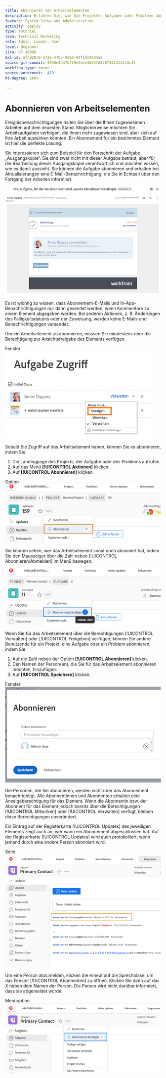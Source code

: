 ```yaml
---
title: Abonnieren von Arbeitselementen
description: Erfahren Sie, wie Sie Projekte, Aufgaben oder Probleme abonnieren können, um Benachrichtigungen zu erhalten, wenn Kommentare zu dem Element erstellt werden.
feature: System Setup and Administration
activity: deploy
type: Tutorial
team: Technical Marketing
role: Admin, Leader, User
level: Beginner
jira: KT-10098
exl-id: afc02878-e72e-4707-9a9b-94f1dc4694aa
source-git-commit: 4568e4e47b719e2dee35357d42674613112a9c43
workflow-type: tm+mt
source-wordcount: '419'
ht-degree: 100%

---
```


# Abonnieren von Arbeitselementen

Ereignisbenachrichtigungen halten Sie über die Ihnen zugewiesenen Arbeiten auf dem neuesten Stand. Möglicherweise möchten Sie Arbeitsaufgaben verfolgen, die Ihnen nicht zugewiesen sind, aber sich auf Ihre Arbeit auswirken könnten. Ein Abonnement für ein bestimmtes Element ist hier die perfekte Lösung.

Sie interessieren sich zum Beispiel für den Fortschritt der Aufgabe „Ausgangskopie“. Sie sind zwar nicht mit dieser Aufgabe betraut, aber für die Bearbeitung dieser Ausgangskopie verantwortlich und möchten wissen, wie es damit aussieht. Sie können die Aufgabe abonnieren und erhalten bei Aktualisierungen eine E-Mail-Benachrichtigung, die Sie in Echtzeit über den Fortgang der Arbeiten informiert.

![E-Mail aus einem Aufgabenabonnement](assets/admin-fund-user-notifications-10.png)

Es ist wichtig zu wissen, dass Abonnement-E-Mails und In-App-Benachrichtigungen nur dann gesendet werden, wenn Kommentare zu einem Element abgegeben werden. Bei anderen Aktionen, z. B. Änderungen des Fälligkeitsdatums oder der Zuweisung, werden keine E-Mails und Benachrichtigungen versendet.

Um ein Arbeitselement zu abonnieren, müssen Sie mindestens über die Berechtigung zur Ansichtsfreigabe des Elements verfügen.

Fenster ![[!UICONTROL Aufgabenzugriff]](assets/admin-fund-user-notifications-11.png)

Sobald Sie Zugriff auf das Arbeitselement haben, können Sie es abonnieren, indem Sie:

1. Die Landingpage des Projekts, der Aufgabe oder des Problems aufrufen.
1. Auf das Menü **[!UICONTROL Aktionen]** klicken.
1. Auf **[!UICONTROL Abonnieren]** klicken.

Option ![[!UICONTROL Abbonieren] im Aufgabenmenü](assets/admin-fund-user-notifications-12.png)

Sie können sehen, wer das Arbeitselement sonst noch abonniert hat, indem Sie den Mauszeiger über die Zahl neben [!UICONTROL Abonnieren/Abmelden] im Menü bewegen.

![Aufgabenmenü mit Anzeige, wer abonniert hat](assets/admin-fund-user-notifications-13.png)

Wenn Sie für das Arbeitselement über die Berechtigungen [!UICONTROL Verwalten] oder [!UICONTROL Freigeben] verfügen, können Sie andere Benutzende für ein Projekt, eine Aufgabe oder ein Problem abonnieren, indem Sie:

1. Auf die Zahl neben der Option **[!UICONTROL Abonnieren]** klicken.
1. Den Namen der Person(en), die Sie für das Arbeitselement abonnieren möchten, hinzufügen.
1. Auf **[!UICONTROL Speichern]** klicken.

Fenster ![[!UICONTROL Abonnieren]](assets/admin-fund-user-notifications-15.png)

Die Personen, die Sie abonnieren, werden nicht über das Abonnement benachrichtigt. Alle Abonnentinnen und Abonnenten erhalten eine Anzeigeberechtigung für das Element. Wenn die Abonnentin bzw. der Abonnent für das Element jedoch bereits über die Berechtigungen [!UICONTROL Mitwirken] oder [!UICONTROL Verwalten] verfügt, bleiben diese Berechtigungen unverändert.

Ein Eintrag auf der Registerkarte [!UICONTROL Updates] des jeweiligen Elements zeigt auch an, wer wann ein Abonnement abgeschlossen hat. Auf der Registerkarte [!UICONTROL Updates] wird auch protokolliert, wenn jemand durch eine andere Person abonniert wird.

Seite ![[!UICONTROL Updates] für eine Aufgabe mit Anzeige eines Abonnements](assets/admin-fund-user-notifications-16.png)

Um eine Person abzumelden, klicken Sie erneut auf die Sprechblase, um das Fenster [!UICONTROL Abonnenten] zu öffnen. Klicken Sie dann auf das X neben dem Namen der Person. Die Person wird nicht darüber informiert, dass sie abgemeldet wurde.

Menüoption ![[!UICONTROL Abmelden] für ein Projekt](assets/admin-fund-user-notifications-14.png)

<!--
learn more URL: Subscribe to items in Workfront
-->
